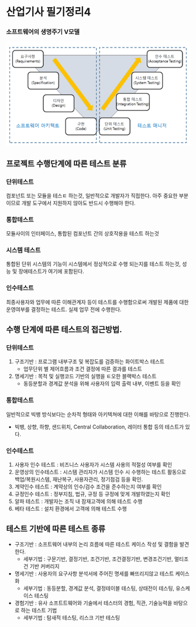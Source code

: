 # 산업기사 필기정리4
### 소프트웨어의 생명주기 V모델
<img src="./swLifeCycle.PNG">

## 프로젝트 수행단계에 따른 테스트 분류
### 단위테스트
컴포넌트 또는 모듈을 테스ㅌ 하는것, 일반적으로 개발자가 직접한다.
아주 중요한 부분이므로 개발 도구에서 지원하지 않아도 반드시 수행해야 한다.
### 통합테스트
모듈사이의 인터페이스, 통합된 컴포넌트 간의 상호작용을 테스트 하는것
### 시스템 테스트
통합된 단위 시스템의 기능이 시스템에서 정상적으로 수행 되는지를 테스트 하는것, 성능 및 장애테스트가 여기에 포함된다.

### 인수테스트
최종사용자와 업무에 따른 이해관계자 등이 테스트를 수행함으로써 개발된 제품에 대한 운영여부를 결정하는 테스트. 실제 업무 전에 수행한다. 
## 수행 단계에 따른 테스트의 접근방법.
### 단위테스트
1. 구조기반 : 프로그램 내부구조 및 복잡도를 검증하는 화이트박스 테스트
    - 업무단위 별 제어흐름과 조건 결정에 따른 결과를 테스트
2. 명세기반 : 목적 및 실행코드 기반의 실행을 ㅌ오한 블랙박스 테스트
    - 동등분할과 경계값 분석을 위해 사용자의 입력 출력 내부, 이벤트 등을 확인
### 통합테스트
일반적으로 빅뱅 방식보다는 순차적 형태와 아키텍쳐에 대한 이해를 바탕으로 진행한다.
- 빅뱅, 상향, 하향, 샌드위치, Central Collaboration, 레이터 통합 등의 테스트가 있다.
### 인수테스트
1. 사용자 인수 테스트 : 비즈니스 사용자가 시스템 사용의 적절성 여부를 확인
2. 운영상의 인수테스트 : 시스템 관리자가 시스템 인수 시 수행하는 테스트 활동으로 백업/복원시스템, 재난복구, 사용자관리, 정기점검 등을 확인.
3. 계약인수 테스트 : 계약상의 인수/검수 조건을 준수하는지 여부를 확인
4. 규정인수 테스트 : 정부지침, 법규, 규정 등 규정에 맞게 개발하였는지 확인
5. 알파 테스트 : 개발자는 조직 내 잠재고객에 의해 테스트 수행
6. 베타 테스트 : 설치 환경에서 고객에 의해 테스트 수행
## 테스트 기반에 따른 테스트 종류
- 구조기반 : 소프트웨어 내부의 논리 흐름에 따른 테스트 케이스 작성 및 결함을 발견한다.
    - 세부기법 : 구문기반, 결정기반, 조건기반, 조건결정기반, 변경조건기반, 멀티조건 기반 커버리지
- 명세기반 : 사용자의 요구사항 분석서에 주어진 명세를 빠뜨리지않고 테스트 케이스화
    - 세부기법 : 동등분할, 경계값 분석, 결정테이블 테스팅, 상태전이 테스팅, 유스케이스 테스팅
- 경험기반 : 유사 소프트트웨어와 기술에서 테스터의 경험, 직관, 기술능력을 바탕으로 하는 테스트 기법
    - 세부기법 : 탐새적 테스팅, 리스크 기반 테스팅